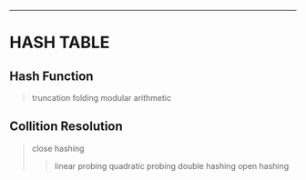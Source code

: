 ___
# HASH TABLE
## Hash Function
> truncation
> folding
> modular arithmetic
## Collition Resolution
>close hashing
>>linear probing
>>quadratic probing
>>double hashing
>open hashing
